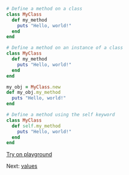 ```rb
# Define a method on a class
class MyClass
  def my_method
    puts "Hello, world!"
  end
end

# Define a method on an instance of a class
class MyClass
  def my_method
    puts "Hello, world!"
  end
end

my_obj = MyClass.new
def my_obj.my_method
  puts "Hello, world!"
end

# Define a method using the self keyword
class MyClass
  def self.my_method
    puts "Hello, world!"
  end
end
```


[Try on playground](https://onecompiler.com/ruby/3yh7dhbz9)

Next: [values](/2022/11/01/sorting.html)
